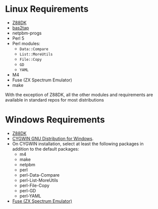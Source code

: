 # Linux Requirements

* [Z88DK](https://github.com/z88dk/z88dk/wiki)
* [bas2tap](https://github.com/speccyorg/bas2tap)
* netpbm-progs
* Perl 5
* Perl modules:
  * `Data::Compare`
  * `List::MoreUtils`
  * `File::Copy`
  * `GD`
  * `YAML`
* M4
* Fuse (ZX Spectrum Emulator)
* make

With the exception of Z88DK, all the other modules and requirements are available in standard repos for most distributions

# Windows Requirements

* [Z88DK](https://github.com/z88dk/z88dk/wiki)
* [CYGWIN GNU Distribution for Windows](https://cygwin.com/install.html).
* On CYGWIN installation, select at least the following packages in addition to the default packages:
  * m4
  * make
  * netpbm
  * perl
  * perl-Data-Compare
  * perl-List-MoreUtils
  * perl-File-Copy
  * perl-GD
  * perl-YAML
* [Fuse (ZX Spectrum Emulator)](https://sourceforge.net/projects/fuse-emulator/files/fuse/)
